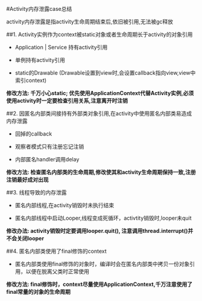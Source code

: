 #Activity内存泄露case总结

activity内存泄露是指activity生命周期结束后,依旧被引用,无法被gc释放

##1. Activity实例作为context被static对象或者生命周期长于activity的对象引用 

 * Application | Service 持有activity引用

 * 单例持有activity引用
 
 * static的Drawable (Drawable设置到view时,会设置callback指向view,view中索引context)

 **修改方法: 千万小心static; 优先使用ApplicationContext代替Activity实例,必须使用activity时一定要检查引用关系,注意离开时注销**

##2. 因匿名内部类间接持有外部类对象引用,在activity中使用匿名内部类易造成内存泄露

 * 回掉的callback

 * 观察者模式只有注册忘记注销 

 * 内部匿名handler调用delay
 
 **修改方法: 检查匿名内部类的生命周期,修改使其和activity生命周期保持一致,注册注销最好成对出现** 

##3. 线程导致的内存泄露 

 * 匿名内部线程,在activity销毁时未执行结束
 
 * 匿名内部线程中启动Looper,线程变成死循环，activtity销毁时,looper未quit
 
 **修改办法: activity销毁时定要调用looper.quit(), 注意调用thread.interrupt()并不会关闭looper**

##4. 匿名内部类使用了final修饰的context

 * 匿名内部类使用final修饰的对象时，编译时会在匿名内部类中拷贝一份对象引用，以便在脱离父类时正常使用

 **修改方法: final修饰时，context尽量使用ApplicationContext,千万注意使用了final常量的对象的生命周期**
